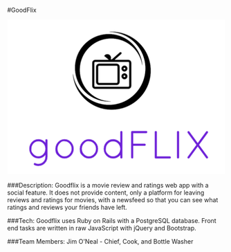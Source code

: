 #GoodFlix

![GoodFlix Logo](app/assets/images/goodFlix_logo1.png)

###Description:
Goodflix is a movie review and ratings web app with a social feature. It does not provide content, only a platform for leaving reviews and ratings for movies, with a newsfeed so that you can see what ratings and reviews your friends have left.

###Tech:
Goodflix uses Ruby on Rails with a PostgreSQL database. Front end tasks are written in raw JavaScript with jQuery and Bootstrap.

###Team Members:
Jim O'Neal - Chief, Cook, and Bottle Washer

